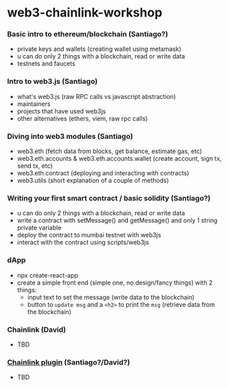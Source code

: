 # web3-chainlink-workshop

### Basic intro to ethereum/blockchain (Santiago?)

- private keys and wallets (creating wallet using metamask)
- u can do only 2 things with a blockchain, read or write data
- testnets and faucets

### Intro to web3.js (Santiago)

- what's web3.js (raw RPC calls vs javascript abstraction)
- maintainers
- projects that have used web3js
- other alternatives (ethers, viem, raw rpc calls)

### Diving into web3 modules (Santiago)

- web3.eth (fetch data from blocks, get balance, estimate gas, etc)
- web3.eth.accounts & web3.eth.accounts.wallet (create account, sign tx, send tx, etc)
- web3.eth.contract (deploying and interacting with contracts)
- web3.utils (short explanation of a couple of methods)

### Writing your first smart contract / basic solidity (Santiago?)

- u can do only 2 things with a blockchain, read or write data
- write a contract with setMessage() and getMessage() and only 1 string private variable
- deploy the contract to mumbai testnet with web3js
- interact with the contract using scripts/web3js

### dApp

- npx create-react-app
- create a simple front end (simple one, no design/fancy things) with 2 things:
  - input text to set the message (write data to the blockchain)
  - button to `update msg` and a `<h2>` to print the `msg` (retrieve data from the blockchain)

### Chainlink (David)

- TBD

### [Chainlink plugin](https://www.npmjs.com/package/@chainsafe/web3-plugin-chainlink) (Santiago?/David?)

- TBD

